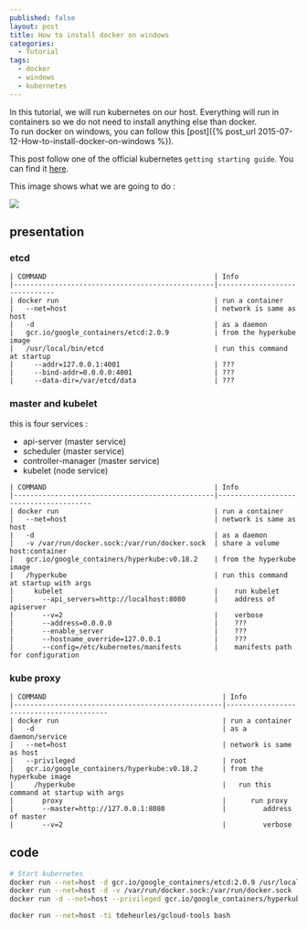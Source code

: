 ```yaml
---
published: false
layout: post
title: How to install docker on windows
categories:
  - Tutorial
tags:
  - docker
  - windows
  - kubernetes
---
```


In this tutorial, we will run kubernetes on our host. Everything will run in containers so we do not need to install anything else than docker.  
To run docker on windows, you can follow this [post]({% post_url 2015-07-12-How-to-install-docker-on-windows %}).

This post follow one of the official kubernetes `getting starting guide`. You can find it [here](https://github.com/GoogleCloudPlatform/kubernetes/blob/master/docs/getting-started-guides/docker.md).

This image shows what we are going to do :

![](https://github.com/GoogleCloudPlatform/kubernetes/blob/master/docs/getting-started-guides/k8s-singlenode-docker.png)

## presentation

### etcd

```
| COMMAND                                         | Info
|-------------------------------------------------|------------------------------
| docker run                                      | run a container
|   --net=host                                    | network is same as host
|   -d                                            | as a daemon
|   gcr.io/google_containers/etcd:2.0.9           | from the hyperkube image
|   /usr/local/bin/etcd                           | run this command at startup
|     --addr=127.0.0.1:4001                       | ???
|     --bind-addr=0.0.0.0:4001                    | ???
|     --data-dir=/var/etcd/data                   | ???
```

### master and kubelet

this is four services :

- api-server          (master service)
- scheduler           (master service)
- controller-manager  (master service)
- kubelet             (node service)

```
| COMMAND                                         | Info
|-------------------------------------------------|---------------------------------------
| docker run                                      | run a container
|   --net=host                                    | network is same as host
|   -d                                            | as a daemon
|   -v /var/run/docker.sock:/var/run/docker.sock  | share a volume host:container
|   gcr.io/google_containers/hyperkube:v0.18.2    | from the hyperkube image
|   /hyperkube                                    | run this command at startup with args
|     kubelet                                     |    run kubelet
|       --api_servers=http://localhost:8080       |    address of apiserver
|       --v=2                                     |    verbose
|       --address=0.0.0.0                         |    ???
|       --enable_server                           |    ???
|       --hostname_override=127.0.0.1             |    ???
|       --config=/etc/kubernetes/manifests        |    manifests path for configuration
```

### kube proxy

```
| COMMAND                                           | Info
|---------------------------------------------------|-----------------------------------------
| docker run                                        | run a container
|   -d                                              | as a daemon/service
|   --net=host                                      | network is same as host
|   --privileged                                    | root
|   gcr.io/google_containers/hyperkube:v0.18.2      | from the hyperkube image
|     /hyperkube                                    |   run this command at startup with args
|       proxy                                       |      run proxy
|       --master=http://127.0.0.1:8080              |         address of master
|       --v=2                                       |         verbose
```

### 

## code

```bash
# Start kubernetes
docker run --net=host -d gcr.io/google_containers/etcd:2.0.9 /usr/local/bin/etcd --addr=127.0.0.1:4001 --bind-addr=0.0.0.0:4001 --data-dir=/var/etcd/data
docker run --net=host -d -v /var/run/docker.sock:/var/run/docker.sock  gcr.io/google_containers/hyperkube:v0.18.2 /hyperkube kubelet --api_servers=http://localhost:8080 --v=2 --address=0.0.0.0 --enable_server --hostname_override=127.0.0.1 --config=/etc/kubernetes/manifests
docker run -d --net=host --privileged gcr.io/google_containers/hyperkube:v0.18.2 /hyperkube proxy --master=http://127.0.0.1:8080 --v=2
```

```bash
docker run --net=host -ti tdeheurles/gcloud-tools bash
```
